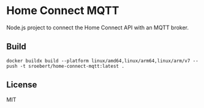 # Home Connect MQTT

Node.js project to connect the Home Connect API with an MQTT broker.

## Build

`docker buildx build --platform linux/amd64,linux/arm64,linux/arm/v7 --push -t sroebert/home-connect-mqtt:latest .`

## License

MIT
